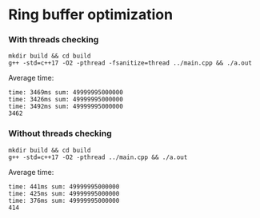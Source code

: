 # Ring buffer optimization

### With threads checking

```
mkdir build && cd build
g++ -std=c++17 -O2 -pthread -fsanitize=thread ../main.cpp && ./a.out
```

Average time:

```
time: 3469ms sum: 49999995000000
time: 3426ms sum: 49999995000000
time: 3492ms sum: 49999995000000
3462
```

### Without threads checking

```
mkdir build && cd build
g++ -std=c++17 -O2 -pthread ../main.cpp && ./a.out
```

Average time:

```
time: 441ms sum: 49999995000000
time: 425ms sum: 49999995000000
time: 376ms sum: 49999995000000
414
```
